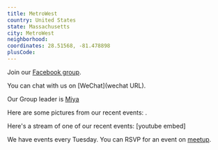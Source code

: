 ```yaml
---
title: MetroWest
country: United States
state: Massachusetts
city: MetroWest
neighborhood: 
coordinates: 28.51568, -81.478898
plusCode:
---
```

Join our [Facebook group](https://www.facebook.com/groups/free.code.camp.metrowest.ma).

You can chat with us on [WeChat](wechat URL).

Our Group leader is [Miya](freecodecamp.org/miya)

Here are some pictures from our recent events:
![]().

Here's a stream of one of our recent events:
[youtube embed]

We have events every Tuesday. You can RSVP for an event on [meetup](meetupurl).
